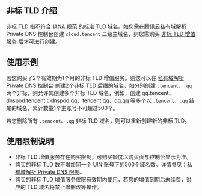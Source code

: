 

## 非标 TLD 介绍
非标 TLD 指不符合 [IANA 规范](https://www.iana.org/domains/root/db) 的标准 TLD 域名。如您需在腾讯云私有域解析 Private DNS 控制台创建 `cloud.tencent` 二级主域名，则您需购买 [非标 TLD 增值服务](https://buy.cloud.tencent.com/privatedns) 后才可进行创建。


##  使用示例
若您购买了2个有效期为1个月的非标 TLD 增值服务。则您可以在 [私有域解析 Private DNS 控制台](https://console.cloud.tencent.com/privatedns/domains) 创建2个非标 TLD 后缀的域名，如分别创建  `.tencent`、`.qq` 两个非标，则允许其创建多个非标 TLD 域名，例如，创建 qq.tencent、dnspod.tencent；dnspod.qq、tencent.qq、qq.qq 等多个以 `.tencent`、`.qq` 结尾的域名，累计数量1个主账号不可超过500个。

若您删除所有 `.tencent`、`.qq` 非标 TLD 域名，则可以重新创建新的非标 TLD。


## 使用限制说明
- 非标 TLD 增值服务存在购买限制，可购买额度以购买页与控制台显示为准。
- 购买的非标 TLD 数不增加同一个 UIN 账号下的500个域名数。详情参见：[私有域解析 Private DNS 限制](https://cloud.tencent.com/document/product/1338/50529)。
- 购买的非标 TLD 增值服务仅限有效期内使用，若您的增值到期后未续费，对应的 TLD 域名将禁止增删改等操作。





